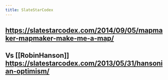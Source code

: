 ```yaml
---
title: SlateStarCodex
---
```


## https://slatestarcodex.com/2014/09/05/mapmaker-mapmaker-make-me-a-map/

## Vs [[RobinHanson]] https://slatestarcodex.com/2013/05/31/hansonian-optimism/

## 
